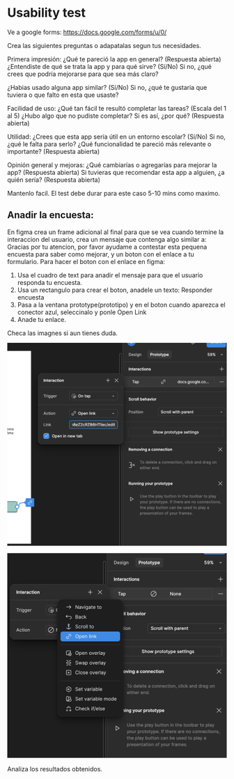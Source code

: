 # Usability test

Ve a google forms: https://docs.google.com/forms/u/0/

Crea las siguientes preguntas o adapatalas segun tus necesidades. 

Primera impresión:
¿Qué te pareció la app en general? (Respuesta abierta)
¿Entendiste de qué se trata la app y para qué sirve? (Sí/No)
Si no, ¿qué crees que podría mejorarse para que sea más claro?

¿Habias usado alguna app similar? (Sí/No)
Si no, ¿qué te gustaria que tuviera o que falto en esta que usaste?

Facilidad de uso:
¿Qué tan fácil te resultó completar las tareas? (Escala del 1 al 5)
¿Hubo algo que no pudiste completar? Si es así, ¿por qué? (Respuesta abierta)

Utilidad:
¿Crees que esta app sería útil en un entorno escolar? (Sí/No)
Si no, ¿qué le falta para serlo?
¿Qué funcionalidad te pareció más relevante o importante? (Respuesta abierta)

Opinión general y mejoras:
¿Qué cambiarías o agregarías para mejorar la app? (Respuesta abierta)
Si tuvieras que recomendar esta app a alguien, ¿a quién sería? (Respuesta abierta)

Mantenlo facil. El test debe durar para este caso 5-10 mins como maximo.

## Anadir la encuesta:

En figma crea un frame adicional al final para que se vea cuando termine la interaccion del usuario, crea un mensaje que contenga algo similar a:
Gracias por tu atencion, por favor ayudame a contestar esta pequena encuesta para saber como mejorar, y un boton con el enlace a tu formulario.
Para hacer el boton con el enlace en figma: 

1. Usa el cuadro de text para anadir el mensaje para que el usuario responda tu encuesta.
2. Usa un rectangulo para crear el boton, anadele un texto: Responder encuesta
3. Pasa a la ventana prototype(prototipo) y en el boton cuando aparezca el conector azul, seleccinalo y ponle Open Link
4. Anade tu enlace.

Checa las imagnes si aun tienes duda.

![figma](./link-interview1.png)

![figma](./link-interview2.png)

Analiza los resultados obtenidos.
